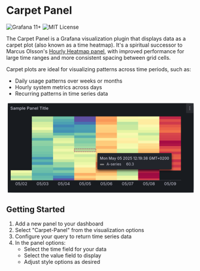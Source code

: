 # Carpet Panel

![Grafana 11+](https://img.shields.io/badge/Grafana-11+-F2F4F9?style=for-the-badge&logo=grafana&logoColor=orange&labelColor=F2F4F9)
![MIT License](https://img.shields.io/badge/license-MIT-green?style=for-the-badge)

<!-- Once published, these badges can be uncommented and updated with the correct plugin ID
![Downloads](https://img.shields.io/badge/dynamic/json?logo=grafana&query=$.downloads&url=https://grafana.com/api/plugins/maxte-carpet-panel&label=Downloads&color=F47A20)
![Version](https://img.shields.io/badge/dynamic/json?logo=grafana&query=$.version&url=https://grafana.com/api/plugins/maxte-carpet-panel&label=Version&prefix=v&color=F47A20)
-->

The Carpet Panel is a Grafana visualization plugin that displays data as a carpet plot (also known as a time heatmap). It's a spiritual successor to Marcus Olsson's [Hourly Heatmap panel](https://grafana.com/grafana/plugins/marcusolsson-hourly-heatmap-panel/), with improved performance for large time ranges and more consistent spacing between grid cells.

Carpet plots are ideal for visualizing patterns across time periods, such as:

- Daily usage patterns over weeks or months
- Hourly system metrics across days
- Recurring patterns in time series data

![Screenshot](https://github.com/max-te/grafana-carpet-panel/blob/main/src/img/screenshot.png?raw=true)

## Getting Started

1. Add a new panel to your dashboard
2. Select "Carpet-Panel" from the visualization options
3. Configure your query to return time series data
4. In the panel options:
   - Select the time field for your data
   - Select the value field to display
   - Adjust style options as desired

<!-- Add more sections as needed once the plugin is more mature -->
